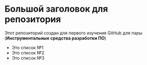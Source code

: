 # Большой заголовок для репозитория
Этот репозиторий создан для первого изучения GitHub для пары (**Инструментальные средства разработки ПО**)

- Это список №1
- Это список №2
- Это список №3